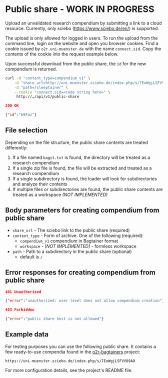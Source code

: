 # Public share - WORK IN PROGRESS

Upload an unvalidated research compendium by submitting a link to a cloud resource. Currently, only sciebo (https://www.sciebo.de/en/) is supported.

The upload is only allowed for logged in users. To run the upload from the command line, login on the website and open you browser cookies. Find a cookie issued by `o2r.uni-muenster.de` with the name `connect.sid`. Copy the contents of the cookie into the request example below.

Upon successful download from the public share, the `id` for the new compendium is returned.

```bash
curl -d "content_type=compendium_v1" \
    -d "share_url=http://uni-muenster.sciebo.de/index.php/s/7EoWgjLSFVV89AO"  \
    -d "path=/sleeptainer" \
    --cookie "connect.sid=<code string here>" \
     http://…/api/v1/public-share
```

```json
200 OK

{"id":"b9Faz"}
```

## File selection

Depending on the file structure, the public share contents are treated differently:

1. If a file named `bagit.txt` is found, the directory will be treated as a research compendium
2. If a single zip file is found, the file will be extracted and treated as a research compendium
3. If a single subdirectory is found, the loader will look for subdirectories and analyze their contents
4. If multiple files or subdirectories are found, the public share contents are treated as a workspace _(NOT IMPLEMENTED)_

## Body parameters for creating compendium from public share

- `share_url` - The sciebo link to the public share (required)
- `content_type` - Form of archive. One of the following (required):
  - `compendium_v1` compendium in Bagtainer format
  - `workspace` - _[NOT IMPLEMENTED]_ - formless workspace
- `path` - Path to a subdirectory in the public share (optional)
  - default is `/`


## Error responses for creating compendium from public share

```json
401 Unauthorized

{"error":"unauthorized: user level does not allow compendium creation"}
```

```json
403 Forbidden

{"error":"public share host is not allowed"}
```

## Example data

For testing purposes you can use the following public share. It contains a few ready-to-use compendia found in the [o2r-bagtainers](https://github.com/o2r-project/o2r-bagtainers) project:

`https://uni-muenster.sciebo.de/index.php/s/7EoWgjLSFVV89AO`

For more configuration details, see the project's README file.